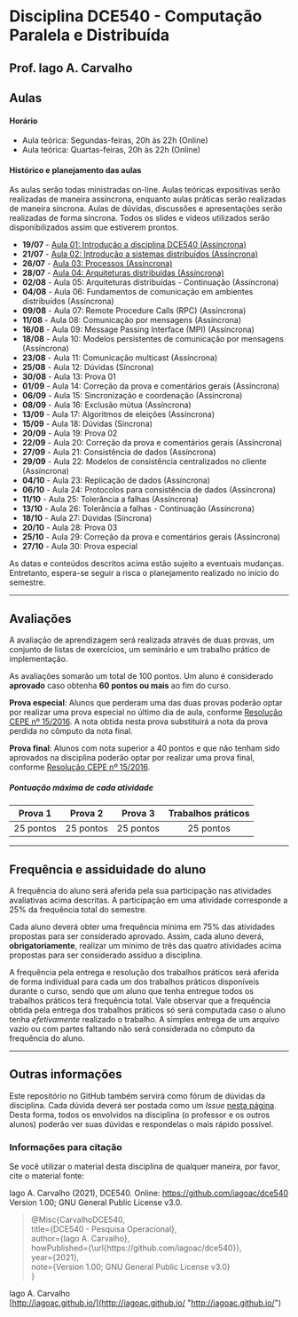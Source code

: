 # Disciplina DCE540 - Computação Paralela e Distribuída

## Prof. Iago A. Carvalho

## Aulas

#### Horário

  - Aula teórica: Segundas-feiras, 20h às 22h (Online)
  - Aula teórica: Quartas-feiras, 20h às 22h (Online)
 
#### Histórico e planejamento das aulas

As aulas serão todas ministradas on-line. Aulas teóricas expositivas serão realizadas de maneira assíncrona, enquanto aulas práticas serão realizadas de maneira síncrona. Aulas de dúvidas, discussões e apresentações serão realizadas de forma síncrona. Todos os slides e vídeos utilizados serão disponibilizados assim que estiverem prontos.

  - **19/07** - [Aula 01: Introdução a disciplina DCE540 (Assíncrona)](https://youtu.be/6b3pcEhdr5Q)
  - **21/07** - [Aula 02: Introdução a sistemas distribuídos (Assíncrona)](https://youtu.be/o95kWrMJDCE)
  - **26/07** - [Aula 03: Processos (Assíncrona)](https://youtu.be/hbe23CGlGbY)
  - **28/07** - [Aula 04: Arquiteturas distribuídas (Assíncrona)](https://youtu.be/O2ewQnW3J_g)
  - **02/08** - Aula 05: Arquiteturas distribuídas - Continuação (Assíncrona)
  - **04/08** - Aula 06: Fundamentos de comunicação em ambientes distribuídos (Assíncrona)
  - **09/08** - Aula 07: Remote Procedure Calls (RPC) (Assíncrona)
  - **11/08** - Aula 08: Comunicação por mensagens (Assíncrona)
  - **16/08** - Aula 09: Message Passing Interface (MPI) (Assíncrona)
  - **18/08** - Aula 10: Modelos persistentes de comunicação por mensagens (Assíncrona)
  - **23/08** - Aula 11: Comunicação multicast (Assíncrona)
  - **25/08** - Aula 12: Dúvidas (Síncrona)
  - **30/08** - Aula 13: Prova 01
  - **01/09** - Aula 14: Correção da prova e comentários gerais (Assíncrona)
  - **06/09** - Aula 15: Sincronização e coordenação (Assíncrona)
  - **08/09** - Aula 16: Exclusão mútua (Assíncrona)
  - **13/09** - Aula 17: Algoritmos de eleições (Assíncrona)
  - **15/09** - Aula 18: Dúvidas (Síncrona)
  - **20/09** - Aula 19: Prova 02
  - **22/09** - Aula 20: Correção da prova e comentários gerais (Assíncrona)
  - **27/09** - Aula 21: Consistência de dados (Assíncrona)
  - **29/09** - Aula 22: Modelos de consistência centralizados no cliente (Assíncrona)
  - **04/10** - Aula 23: Replicação de dados (Assíncrona)
  - **06/10** - Aula 24: Protocolos para consistência de dados (Assíncrona)
  - **11/10** - Aula 25: Tolerância a falhas (Assíncrona)
  - **13/10** - Aula 26: Tolerância a falhas - Continuação (Assíncrona)
  - **18/10** - Aula 27: Dúvidas (Síncrona)
  - **20/10** - Aula 28: Prova 03
  - **25/10** - Aula 29: Correção da prova e comentários gerais (Assíncrona)
  - **27/10** - Aula 30: Prova especial

As datas e conteúdos descritos acima estão sujeito a eventuais mudanças. 
Entretanto, espera-se seguir a risca o planejamento realizado no início do semestre.

---

## Avaliações

A avaliação de aprendizagem será realizada através de duas provas, um conjunto de listas de exercícios, um seminário e um trabalho prático de implementação.  

As avaliações somarão um total de 100 pontos. Um aluno é considerado **aprovado** caso obtenha **60 pontos ou mais** ao fim do curso.

**Prova especial**: Alunos que perderam uma das duas provas poderão optar por realizar uma prova especial no último dia de aula, conforme [Resolução CEPE nº 15/2016](https://www.unifal-mg.edu.br/portal/wp-content/uploads/sites/52/2019/07/15-2016-aprova-Reg.-Geral-Cursos-de-gradua%C3%A7%C3%A3o-11935-8-alterada-pela-016-2019-vide-res-020-2019.pdf "Resolução CEPE nº 15/2016"). A nota obtida nesta prova substituirá a nota da prova perdida no cômputo da nota final.

**Prova final**: Alunos com nota superior a 40 pontos e que não tenham sido aprovados na disciplina poderão optar por realizar uma prova final, conforme [Resolução CEPE nº 15/2016](https://www.unifal-mg.edu.br/portal/wp-content/uploads/sites/52/2019/07/15-2016-aprova-Reg.-Geral-Cursos-de-gradua%C3%A7%C3%A3o-11935-8-alterada-pela-016-2019-vide-res-020-2019.pdf "Resolução CEPE nº 15/2016").

##### Pontuação máxima de cada atividade
| Prova 1  | Prova 2  |  Prova 3 | Trabalhos práticos | 
| :------------: | :------------: | :------------: | :------------: |
| 25 pontos  | 25 pontos  | 25 pontos  | 25 pontos  |

---

## Frequência e assiduidade do aluno

A frequência do aluno será aferida pela sua participação nas atividades avaliativas acima descritas. A participação em uma atividade corresponde a 25% da frequência total do semestre.

Cada aluno deverá obter uma frequência mínima em 75% das atividades propostas para ser considerado aprovado. Assim, cada aluno deverá, **obrigatoriamente**, realizar um mínimo de três das quatro atividades acima propostas para ser considerado assíduo a disciplina.

A frequência pela entrega e resolução dos trabalhos práticos será aferida de forma individual para cada um dos trabalhos práticos disponíveis durante o curso, sendo que um aluno que tenha entregue todos os trabalhos práticos terá frequência total.
Vale observar que a frequência obtida pela entrega dos trabalhos práticos só será computada caso o aluno tenha *efetivamente* realizado o trabalho. A simples entrega de um arquivo vazio ou com partes faltando não será considerada no cômputo da frequência do aluno.

---

## Outras informações

Este repositório no GitHub também servirá como fórum de dúvidas da disciplina. Cada dúvida deverá ser postada como um *Issue* [nesta página](https://github.com/iagoac/dce540/issues). Desta forma, todos os envolvidos na disciplina (o professor e os outros alunos) poderão ver suas dúvidas e respondelas o mais rápido possível.

### Informações para citação

Se você utilizar o material desta disciplina de qualquer maneira, por favor, cite o material fonte:

Iago A. Carvalho (2021), DCE540. Online: https://github.com/iagoac/dce540 Version 1.00; GNU General Public License v3.0.


> @Misc{CarvalhoDCE540,  
title={DCE540 - Pesquisa Operacional},  
author={Iago A. Carvalho},   
howPublished={\url{https&#58;//github\.com/iagoac/dce540}},  
year={2021},  
note={Version 1.00; GNU General Public License v3.0}  
}


Iago A. Carvalho  
[http://iagoac.github.io/](http://iagoac.github.io/ "http://iagoac.github.io/")

